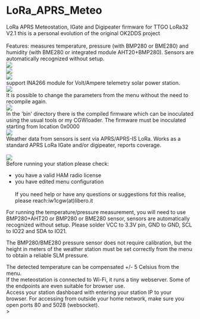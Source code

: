# LoRa_APRS_Meteo
LoRa APRS Meteostation, IGate and Digipeater firmware for TTGO LoRa32 V2.1 
this is a personal evolution of the original OK2DDS project<br><br>
Features: measures temperature, pressure (with BMP280 or BME280) and humidity (with BME280 or integrated module AHT20+BMP280).
Sensors are automatically recognized without setup.
<br>
<img src="https://github.com/iw1cgw/LoRa_APRS_Meteo_dds-cgw/blob/main/img/sensor.jpg">
<br>
<img src="https://github.com/iw1cgw/LoRa_APRS_Meteo_dds-cgw/blob/main/img/0.jpg">
<br>
<img src="https://github.com/iw1cgw/LoRa_APRS_Meteo_dds-cgw/blob/main/img/2.jpg">
<br>
support INA266 module for Volt/Ampere telemetry solar power station.
<br>
<img src="https://github.com/iw1cgw/LoRa_APRS_Meteo_dds-cgw/blob/main/img/2.jpg">
<br>
It is possible to change the parameters from the menu without the need to recompile again.
<br>
<img src="https://github.com/iw1cgw/LoRa_APRS_Meteo_dds-cgw/blob/main/img/1.jpg">
<br>
In the 'bin' directory there is the compiled firmware which can be inoculated using the usual tools or my CGWloader.
The firmware must be inoculated starting from location 0x0000
<br>
<img src="https://github.com/iw1cgw/LoRa_APRS_Meteo_dds-cgw/blob/main/img/CGWloader.jpg">
<br>
Weather data from sensors is sent via APRS/APRS-IS LoRa. Works as a standard APRS LoRa IGate and/or digipeater, reports coverage.<br>
<br>
<img src="https://github.com/iw1cgw/LoRa_APRS_Meteo_dds-cgw/blob/main/img/aprsmap.jpg">
<br>
Before running your station please check:<br>
- you have a valid HAM radio license
- you have edited menu configuration
<br><br>
If you need help or have any questions or suggestions fot this realise, please reach:iw1cgw(at)libero.it

For running the temperature/pressure measurement, you will need to use BMP280+AHT20 or BMP280 or BME280 sensor, sensors are automatically recognized without setup.
Please solder VCC to 3.3V pin, GND to GND, SCL to IO22 and SDA to IO21.<br>

The BMP280/BME280 pressure sensor does not require calibration, but the height in meters of the weather station must be set correctly from the menu to obtain a reliable SLM pressure.<br>

The detected temperature can be compensated +/- 5 Celsius from the menu.
<br>
If the meteostation is connected to Wi-Fi, it runs a tiny webserver. Some of the endpoints are even suitable for browser use.<br>Access your station dashboard with entering your station IP to your browser. For accessing from outside your home network, make sure you open ports 80 and 5028 (websocket).<br>>

</code>
